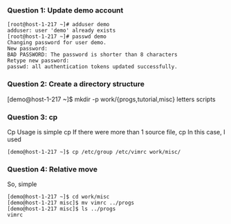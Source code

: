 ### Question 1: Update demo account
```
[root@host-1-217 ~]# adduser demo
adduser: user 'demo' already exists
[root@host-1-217 ~]# passwd demo
Changing password for user demo.
New password:
BAD PASSWORD: The password is shorter than 8 characters
Retype new password:
passwd: all authentication tokens updated successfully.
```

### Question 2: Create a directory structure
[demo@host-1-217 ~]$ mkdir -p work/{progs,tutorial,misc} letters scripts

### Question 3: cp
Cp Usage is simple
cp <source> <destination>
If there were more than 1 source file, cp <source> <source> <source> <destination>
In this case, I used 
```
[demo@host-1-217 ~]$ cp /etc/group /etc/vimrc work/misc/
```
  
### Question 4: Relative move
So, simple
```
[demo@host-1-217 ~]$ cd work/misc
[demo@host-1-217 misc]$ mv vimrc ../progs
[demo@host-1-217 misc]$ ls ../progs
vimrc
```
